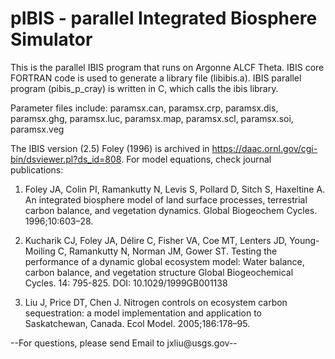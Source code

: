 # pIBIS - parallel Integrated Biosphere Simulator

This is the parallel IBIS program that runs on Argonne ALCF Theta.
IBIS core FORTRAN code is used to generate a library file (libibis.a).
IBIS parallel program (pibis_p_cray) is written in C, which calls the ibis library.

Parameter files include:
paramsx.can, paramsx.crp, paramsx.dis, paramsx.ghg, paramsx.luc,
paramsx.map, paramsx.scl, paramsx.soi, paramsx.veg

The IBIS version (2.5) Foley (1996) is archived in https://daac.ornl.gov/cgi-bin/dsviewer.pl?ds_id=808.
For model equations, check journal publications:

1. Foley JA, Colin PI, Ramankutty N, Levis S, Pollard D, Sitch S, Haxeltine A. An integrated biosphere model of land surface processes, terrestrial carbon balance, and vegetation dynamics. Global Biogeochem Cycles. 1996;10:603–28.

2. Kucharik CJ, Foley JA, Délire C, Fisher VA, Coe MT, Lenters JD, Young-Moiling C, Ramankutty N, Norman JM, Gower ST. Testing the performance of a dynamic global ecosystem model: Water balance, carbon balance, and vegetation structure Global Biogeochemical Cycles. 14: 795-825. DOI: 10.1029/1999GB001138

3. Liu J, Price DT, Chen J. Nitrogen controls on ecosystem carbon sequestration: a model implementation and application to Saskatchewan, Canada. Ecol Model. 2005;186:178–95.

--For questions, please send Email to jxliu@usgs.gov--
